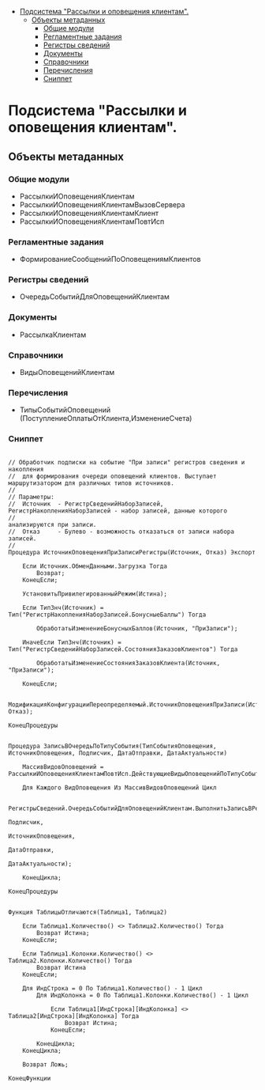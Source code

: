 
- [Подсистема "Рассылки и оповещения клиентам".](#подсистема-рассылки-и-оповещения-клиентам)
  - [Объекты метаданных](#объекты-метаданных)
    - [Общие модули](#общие-модули)
    - [Регламентные задания](#регламентные-задания)
    - [Регистры сведений](#регистры-сведений)
    - [Документы](#документы)
    - [Справочники](#справочники)
    - [Перечисления](#перечисления)
    - [Сниппет](#сниппет)

# Подсистема "Рассылки и оповещения клиентам".

## Объекты метаданных

### Общие модули
- РассылкиИОповещенияКлиентам
- РассылкиИОповещенияКлиентамВызовСервера
- РассылкиИОповещенияКлиентамКлиент
- РассылкиИОповещенияКлиентамПовтИсп

### Регламентные задания

- ФормированиеСообщенийПоОповещениямКлиентов

### Регистры сведений

- ОчередьСобытийДляОповещенийКлиентам

### Документы

- РассылкаКлиентам
  
### Справочники

- ВидыОповещенийКлиентам  

### Перечисления

- ТипыСобытийОповещений (ПоступлениеОплатыОтКлиента,ИзменениеСчета)



### Сниппет

``` bsl

// Обработчик подписки на событие "При записи" регистров сведения и накопления
//  для формирования очереди оповещений клиентов. Выступает маршрутизатором для различных типов источников.
//
// Параметры:
//  Источник  - РегистрСведенийНаборЗаписей, РегистрНакопленияНаборЗаписей - набор записей, данные которого
//                                                                           анализируются при записи.
//  Отказ     - Булево - возможность отказаться от записи набора записей.
//
Процедура ИсточникОповещенияПриЗаписиРегистры(Источник, Отказ) Экспорт
	
	Если Источник.ОбменДанными.Загрузка Тогда
		Возврат;
	КонецЕсли;
	
	УстановитьПривилегированныйРежим(Истина);
	
	Если ТипЗнч(Источник) = Тип("РегистрНакопленияНаборЗаписей.БонусныеБаллы") Тогда
		
		ОбработатьИзменениеБонусныхБаллов(Источник, "ПриЗаписи");
		
	ИначеЕсли ТипЗнч(Источник) = Тип("РегистрСведенийНаборЗаписей.СостоянияЗаказовКлиентов") Тогда
		
		ОбработатьИзменениеСостоянияЗаказовКлиента(Источник, "ПриЗаписи");
		
	КонецЕсли;
	
	МодификацияКонфигурацииПереопределяемый.ИсточникОповещенияПриЗаписи(Источник, Отказ);
	
КонецПроцедуры


Процедура ЗаписьВОчередьПоТипуСобытия(ТипСобытияОповещения, ИсточникОповещения, Подписчик, ДатаОтправки, ДатаАктуальности)
	
	МассивВидовОповещений = РассылкиИОповещенияКлиентамПовтИсп.ДействующиеВидыОповещенийПоТипуСобытия(ТипСобытияОповещения);
	
	Для Каждого ВидОповещения Из МассивВидовОповещений Цикл
			
			РегистрыСведений.ОчередьСобытийДляОповещенийКлиентам.ВыполнитьЗаписьВРегистр(ВидОповещения,
			                                                                             Подписчик,
			                                                                             ИсточникОповещения,
			                                                                             ДатаОтправки,
			                                                                             ДатаАктуальности);
		
	КонецЦикла;
	
КонецПроцедуры


Функция ТаблицыОтличаются(Таблица1, Таблица2)

	Если Таблица1.Количество() <> Таблица2.Количество() Тогда
		Возврат Истина;
	КонецЕсли;
	
	Если Таблица1.Колонки.Количество() <> Таблица2.Колонки.Количество() Тогда
		Возврат Истина
	КонецЕсли;
	
	Для ИндСтрока = 0 По Таблица1.Количество() - 1 Цикл
		Для ИндКолонка = 0 По Таблица1.Колонки.Количество() - 1 Цикл
		
			Если Таблица1[ИндСтрока][ИндКолонка] <> Таблица2[ИндСтрока][ИндКолонка] Тогда
				Возврат Истина;
			КонецЕсли;
				
		КонецЦикла;
	КонецЦикла;
	
	Возврат Ложь;

КонецФункции


```